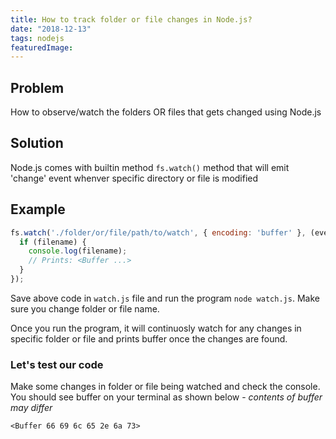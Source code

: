 ```yaml
---
title: How to track folder or file changes in Node.js?
date: "2018-12-13"
tags: nodejs
featuredImage: 
---
```


## Problem
How to observe/watch the folders OR files that gets changed using Node.js

## Solution
Node.js comes with builtin method ```fs.watch()``` method that will emit 'change' event whenver specific directory or file is modified

## Example
```javascript
fs.watch('./folder/or/file/path/to/watch', { encoding: 'buffer' }, (eventType, filename) => {
  if (filename) {
    console.log(filename);
    // Prints: <Buffer ...>
  }
});
```

Save above code in ```watch.js``` file and run the program ```node watch.js```. Make sure you change folder or file name.

Once you run the program, it will continuosly watch for any changes in specific folder or file and prints buffer once the changes are found.

### Let's test our code

Make some changes in folder or file being watched and check the console. You should see buffer on your terminal as shown below - _contents of buffer may differ_

```
<Buffer 66 69 6c 65 2e 6a 73>
```